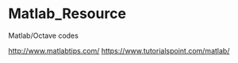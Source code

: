 # Matlab_Resource
Matlab/Octave codes

http://www.matlabtips.com/
https://www.tutorialspoint.com/matlab/
